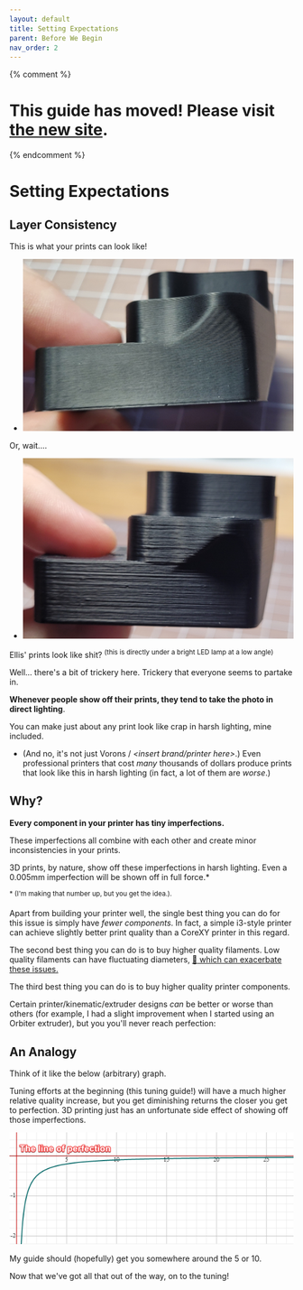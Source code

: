 ```yaml
---
layout: default
title: Setting Expectations
parent: Before We Begin
nav_order: 2
---
```

{% comment %} 
# This guide has moved! Please visit [the new site](https://andrewellis93.github.io/Print-Tuning-Guide/).
{% endcomment %}

# Setting Expectations
## Layer Consistency

This is what your prints can look like!

- ![](./images/setting_expectations/Setting_Expectations_DirectLight.jpg) 


Or, wait....

- ![](./images/setting_expectations/Setting_Expectations_HarshLight.jpg) 

Ellis' prints look like shit? <sup> (this is directly under a bright LED lamp at a low angle) </sup>

Well... there's a bit of trickery here. Trickery that everyone seems to partake in.

**Whenever people show off their prints, they tend to take the photo in direct lighting**. 

You can make just about any print look like crap in harsh lighting, mine included.

- (And no, it's not just Vorons / *\<insert brand/printer here\>*.) Even professional printers that cost *many* thousands of dollars produce prints that look like this in harsh lighting (in fact, a lot of them are *worse*.)

## Why?

**Every component in your printer has tiny imperfections.**

These imperfections all combine with each other and create minor inconsistencies in your prints. 

3D prints, by nature, show off these imperfections in harsh lighting. Even a 0.005mm imperfection will be shown off in full force.*

<sup>\* (I'm making that number up, but you get the idea.).</sup> 

Apart from building your printer well, the single best thing you can do for this issue is simply have *fewer components*. In fact, a simple i3-style printer can achieve slightly better print quality than a CoreXY printer in this regard.

The second best thing you can do is to buy higher quality filaments. Low quality filaments can have fluctuating diameters, [:page_facing_up: which can exacerbate these issues.](https://github.com/Deutherius/Filament-Width-Comp-Experiments/blob/main/README.md#some-updates)

The third best thing you can do is to buy higher quality printer components.

Certain printer/kinematic/extruder designs *can* be better or worse than others (for example, I had a slight improvement when I started using an Orbiter extruder), but you you'll never reach perfection:

## An Analogy
Think of it like the below (arbitrary) graph. 

Tuning efforts at the beginning (this tuning guide!) will have a much higher relative quality increase, but you get diminishing returns the closer you get to perfection. 3D printing just has an unfortunate side effect of showing off those imperfections.

![](./images/setting_expectations/AnalogyGraph.png) 

My guide should (hopefully) get you somewhere around the 5 or 10.


Now that we've got all that out of the way, on to the tuning!

